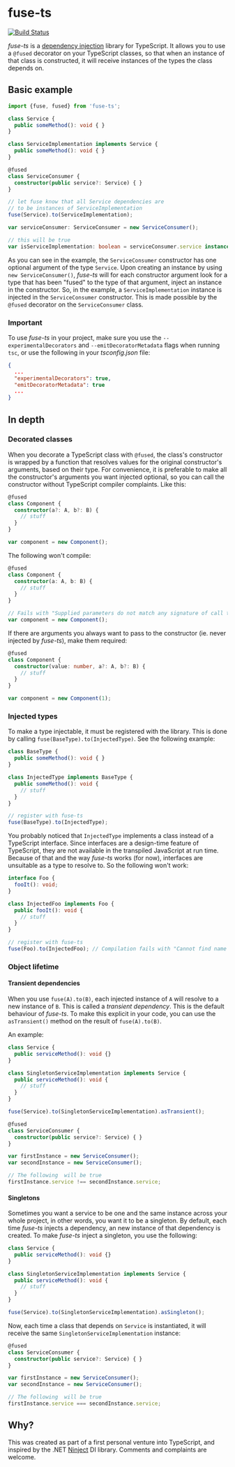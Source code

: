 # fuse-ts #

[![Build Status](https://travis-ci.org/SteefH/fuse-ts.svg?branch=master)](https://travis-ci.org/SteefH/fuse-ts)

*fuse-ts* is a [dependency injection](https://en.wikipedia.org/wiki/Dependency_injection) library for
TypeScript. It allows you to use a `@fused` decorator on your TypeScript classes, so that when an instance
of that class is constructed, it will receive instances of the types the class depends on.

## Basic example ##
```typescript
import {fuse, fused} from 'fuse-ts';

class Service {
  public someMethod(): void { }
}

class ServiceImplementation implements Service {
  public someMethod(): void { }
}

@fused
class ServiceConsumer {
  constructor(public service?: Service) { }
}

// let fuse know that all Service dependencies are
// to be instances of ServiceImplementation
fuse(Service).to(ServiceImplementation);

var serviceConsumer: ServiceConsumer = new ServiceConsumer();

// this will be true
var isServiceImplementation: boolean = serviceConsumer.service instanceof ServiceImplementation;
```

As you can see in the example, the `ServiceConsumer` constructor has one
optional argument of the type `Service`. Upon creating an instance by using
`new ServiceConsumer()`, _fuse-ts_ will for each constructor argument look for a
type that has been "fused" to the type of that argument, inject an instance in
the constructor. So, in the example, a `ServiceImplementation` instance is
injected in the `ServiceConsumer` constructor. This is made possible by the
`@fused` decorator on the `ServiceConsumer` class.

### Important ###

To use _fuse-ts_ in your project, make sure you use the `--experimentalDecorators` and `--emitDecoratorMetadata` flags when running `tsc`, or use the following in your _tsconfig.json_ file:

```json
{
  ...
  "experimentalDecorators": true,
  "emitDecoratorMetadata": true
  ...
}
```

## In depth ##

### Decorated classes ###

When you decorate a TypeScript class with `@fused`, the class's constructor is wrapped by a function
that resolves values for the original constructor's arguments, based on their type. For convenience, it
is preferable to make all the constructor's arguments you want injected optional, so you can call the
constructor without TypeScript compiler complaints. Like this:

```typescript
@fused
class Component {
  constructor(a?: A, b?: B) {
    // stuff
  }
}

var component = new Component();
```

The following won't compile:

```typescript
@fused
class Component {
  constructor(a: A, b: B) {
    // stuff
  }
}

// Fails with "Supplied parameters do not match any signature of call target."
var component = new Component();
```

If there are arguments you always want to pass to the constructor (ie. never injected by _fuse-ts_), make them
required:

```typescript
@fused
class Component {
  constructor(value: number, a?: A, b?: B) {
    // stuff
  }
}

var component = new Component(1);
```

### Injected types ###

To make a type injectable, it must be registered with the library. This is done by calling
`fuse(BaseType).to(InjectedType)`. See the following example:

```typescript
class BaseType {
  public someMethod(): void { }
}

class InjectedType implements BaseType {
  public someMethod(): void {
    // stuff
  }
}

// register with fuse-ts
fuse(BaseType).to(InjectedType);
```

You probably noticed that `InjectedType` implements a class instead of a TypeScript interface. Since
interfaces are a design-time feature of TypeScript, they are not available in the transpiled JavaScript at
run time. Because of that and the way _fuse-ts_ works (for now), interfaces are unsuitable as a type to
resolve to. So the following won't work:

```typescript
interface Foo {
  fooIt(): void;
}

class InjectedFoo implements Foo {
  public fooIt(): void {
    // stuff
  }
}

// register with fuse-ts
fuse(Foo).to(InjectedFoo); // Compilation fails with "Cannot find name 'Foo'"
```

### Object lifetime ###

#### Transient dependencies ####

When you use `fuse(A).to(B)`, each injected instance of `A` will resolve to a new instance of `B`. This is called a _transient dependency_. This is the default behaviour of _fuse-ts_. To make this explicit in your code, you can use the `asTransient()` method on the result of `fuse(A).to(B)`.

An example:

```typescript
class Service {
  public serviceMethod(): void {}
}

class SingletonServiceImplementation implements Service {
  public serviceMethod(): void {
    // stuff
  }
}

fuse(Service).to(SingletonServiceImplementation).asTransient();

@fused
class ServiceConsumer {
  constructor(public service?: Service) { }
}

var firstInstance = new ServiceConsumer();
var secondInstance = new ServiceConsumer();

// The following  will be true
firstInstance.service !== secondInstance.service;
```

#### Singletons ###

Sometimes you want a service to be one and the same instance across your whole project, in other words, you
want it to be a singleton. By default, each time _fuse-ts_ injects a dependency, an new instance of that
dependency is created. To make _fuse-ts_ inject a singleton, you use the following:

```typescript
class Service {
  public serviceMethod(): void {}
}

class SingletonServiceImplementation implements Service {
  public serviceMethod(): void {
    // stuff
  }
}

fuse(Service).to(SingletonServiceImplementation).asSingleton();
```

Now, each time a class that depends on `Service` is instantiated, it will receive the same
`SingletonServiceImplementation` instance:

```typescript
@fused
class ServiceConsumer {
  constructor(public service?: Service) { }
}

var firstInstance = new ServiceConsumer();
var secondInstance = new ServiceConsumer();

// The following  will be true
firstInstance.service === secondInstance.service;
```

## Why? ##

This was created as part of a first personal venture into TypeScript, and inspired by the .NET [Ninject](http://ninject.org) DI
library. Comments and complaints are welcome.
